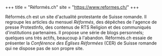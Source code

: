 +++
title = "Réformés.ch"
site = "https://www.reformes.ch/"
+++

Réformés.ch est un site d'actualité protestante de Suisse romande. Il regroupe les articles du mensuel *Réformés*, des dépêches de l'agence de presse ProtestInfo, des contenus de RTS Religion et des communiqués d'institutions partenaires. Il propose une série de blogs personnels; quelques uns très actifs, beaucoup à l'abandon. Réformés.ch essaie de présenter la *Conférence des Églises Réformées* (CER) de Suisse romande qui ne dispose pas de son propre site. 
